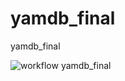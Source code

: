 # yamdb_final
yamdb_final

![workflow yamdb_final](https://github.com/fattybobcat/yamdb_final/workflows/yamdb/badge.svg)
